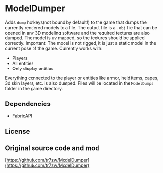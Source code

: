 # ModelDumper

Adds `dump` hotkeys(not bound by default!) to the game that dumps the currently rendered models to a file.
The output file is a `.obj` file that can be opened in any 3D modeling software and the required textures are also dumped. The model is uv mapped, so the textures should be applied correctly. Important: The model is not rigged, it is just a static model in the current pose of the game.
Currently works with:

- Players
- All entities
- Only display entities

Everything connected to the player or entities like armor, held items, capes, 3d skin layers, etc. is also dumped.
Files will be located in the `ModelDumps` folder in the game directory.

## Dependencies

- FabricAPI

## License

## Original source code and mod
[https://github.com/tr7zw/ModelDumper](https://github.com/tr7zw/ModelDumper)


